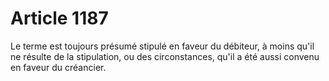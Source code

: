 # Article 1187

Le terme est toujours présumé stipulé en faveur du débiteur, à moins qu'il ne résulte de la stipulation, ou des circonstances, qu'il a été aussi convenu en faveur du créancier.